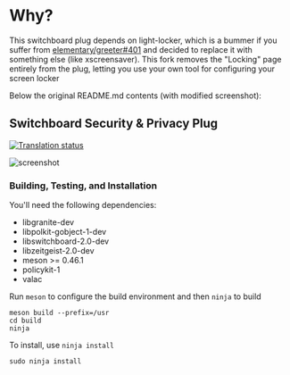# Why?
This switchboard plug depends on light-locker, which is a bummer if you suffer from [elementary/greeter#401](https://github.com/elementary/greeter/issues/401) and decided to replace it with something else (like xscreensaver). This fork removes the "Locking" page entirely from the plug, letting you use your own tool for configuring your screen locker

Below the original README.md contents (with modified screenshot):

## Switchboard Security & Privacy Plug
[![Translation status](https://l10n.elementary.io/widgets/switchboard/-/switchboard-plug-security-privacy/svg-badge.svg)](https://l10n.elementary.io/engage/switchboard/?utm_source=widget)

![screenshot](data/screenshot.png?raw=true)

### Building, Testing, and Installation

You'll need the following dependencies:
* libgranite-dev
* libpolkit-gobject-1-dev
* libswitchboard-2.0-dev
* libzeitgeist-2.0-dev
* meson >= 0.46.1
* policykit-1
* valac

Run `meson` to configure the build environment and then `ninja` to build

    meson build --prefix=/usr
    cd build
    ninja

To install, use `ninja install`

    sudo ninja install
